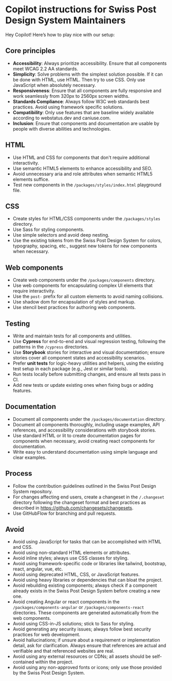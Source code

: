 # Copilot instructions for Swiss Post Design System Maintainers

Hey Copilot! Here’s how to play nice with our setup:

## Core principles

- **Accessibility**: Always prioritize accessibility. Ensure that all components meet WCAG 2.2 AA standards.
- **Simplicity**: Solve problems with the simplest solution possible. If it can be done with HTML, use HTML. Then try to use CSS. Only use JavaScript when absolutely necessary.
- **Responsiveness**: Ensure that all components are fully responsive and work seamlessly from 320px to 2560px screen widths.
- **Standards Compliance**: Always follow W3C web standards best practices. Avoid using framework specific solutions.
- **Compatibility**: Only use features that are baseline widely available according to webstatus.dev and caniuse.com.
- **Inclusion**: Ensure that components and documentation are usable by people with diverse abilities and technologies.

## HTML

- Use HTML and CSS for components that don't require additional interactivity.
- Use semantic HTML5 elements to enhance accessibility and SEO.
- Avoid unnecessary aria and role attributes when semantic HTML5 elements suffice.
- Test new components in the `/packages/styles/index.html` playground file.

## CSS

- Create styles for HTML/CSS components under the `/packages/styles` directory.
- Use Sass for styling components.
- Use simple selectors and avoid deep nesting.
- Use the existing tokens from the Swiss Post Design System for colors, typography, spacing, etc., suggest new tokens for new components when necessary.

## Web components

- Create web components under the `/packages/components` directory.
- Use web components for encapsulating complex UI elements that require interactivity.
- Use the `post-` prefix for all custom elements to avoid naming collisions.
- Use shadow dom for encapsulation of styles and markup.
- Use stencil best practices for authoring web components.

## Testing

- Write and maintain tests for all components and utilities.
- Use **Cypress** for end-to-end and visual regression testing, following the patterns in the `/cypress` directories.
- Use **Storybook** stories for interactive and visual documentation; ensure stories cover all component states and accessibility scenarios.
- Prefer **unit tests** for logic-heavy utilities and helpers, using the existing test setup in each package (e.g., Jest or similar tools).
- Run tests locally before submitting changes, and ensure all tests pass in CI.
- Add new tests or update existing ones when fixing bugs or adding features.

## Documentation

- Document all components under the `/packages/documentation` directory.
- Document all components thoroughly, including usage examples, API references, and accessibility considerations with storybook stories.
- Use standard HTML or lit to create documentation pages for components when necessary, avoid creating react components for documentation.
- Write easy to understand documentation using simple language and clear examples.

## Process

- Follow the contribution guidelines outlined in the Swiss Post Design System repository.
- For changes affecting end users, create a changeset in the `/.changeset` directory following the changeset format and best practices as described in https://github.com/changesets/changesets.
- Use GitHubFlow for branching and pull requests.

## Avoid

- Avoid using JavaScript for tasks that can be accomplished with HTML and CSS.
- Avoid using non-standard HTML elements or attributes.
- Avoid inline styles; always use CSS classes for styling.
- Avoid using framework-specific code or libraries like tailwind, bootstrap, react, angular, vue, etc.
- Avoid using deprecated HTML, CSS, or JavaScript features.
- Avoid using heavy libraries or dependencies that can bloat the project.
- Avoid rebuilding existing components; always check if a component already exists in the Swiss Post Design System before creating a new one.
- Avoid creating Angular or react components in the `/packages/components-angular` or `/packages/components-react` directories. These components are generated automatically from the web components.
- Avoid using CSS-in-JS solutions; stick to Sass for styling.
- Avoid generating any security issues; always follow best security practices for web development.
- Avoid hallucinations; if unsure about a requirement or implementation detail, ask for clarification. Always ensure that references are actual and verifiable and that referenced websites are real.
- Avoid using any external resources or CDNs; all assets should be self-contained within the project.
- Avoid using any non-approved fonts or icons; only use those provided by the Swiss Post Design System.
